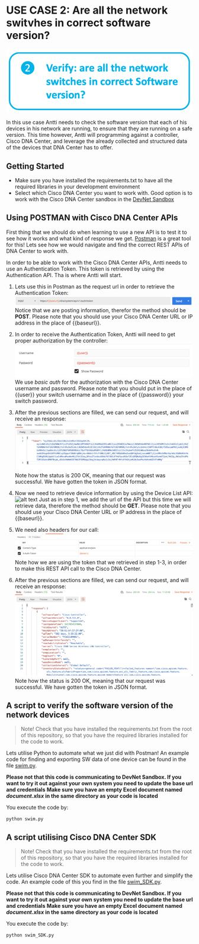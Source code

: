 # USE CASE 2: Are all the network switvhes in correct software version?

![alt text](/images/swim.png "Software Image check use case")

In this use case Antti needs to check the software version that each of his devices in his network are running, to ensure that they are running on a safe version. This time however, Antti will programming against a controller, Cisco DNA Center, and leverage the already collected and structured data of the devices that DNA Center has to offer. 

## Getting Started
- Make sure you have installed the requirements.txt to have all the required libraries in your development environment
- Select which Cisco DNA Center you want to work with. Good option is to work with the Cisco DNA Center sandbox in the [DevNet Sandbox](https://devnetsandbox.cisco.com/)

## Using POSTMAN with Cisco DNA Center APIs

First thing that we should do when learning to use a new API is to test it to see how it works and what kind of response we get. [Postman](https://www.postman.com/) is a great tool for this! Lets see how we would navigate and find the correct REST APIs of DNA Center to work with.

In order to be able to work with the Cisco DNA Center APIs, Antti needs to use an Authentication Token. This token is retrieved by using the Authentication API. Tha is where Antti will start. 

1. Lets use this in Postman as the request url in order to retrieve the Authentication Token:
![alt text](images/postman_dnac_auth_url.png "Postman Authentication URL")
Notice that we are posting information, therefor the method should be **POST**.
Please note that you should use your Cisco DNA Center URL or IP address in the place of {{baseurl}}. 

2. In order to receive the Authentication Token, Antti will need to get proper authorization by the controller:
![alt text](images/postman_dnac_auth.png "Postman DNA Center credentials")
We use *basic auth* for the authorization with the Cisco DNA Center username and password. Please note that you should put in the place of {{user}} your switch username and in the place of {{password}} your switch password.

3. After the previous sections are filled, we can send our request, and will receive an response:
![alt text](images/postman_dnac_token.png "Postman DNA Center Token Retrieved")
Note how the status is 200 OK, meaning that our request was successful. We have gotten the token in JSON format. 

4. Now we need to retrieve device information by using the Device List API:
![alt text](images/postman_getdevicesurl.png "Postman Device List REST API")
Just as in step 1, we add the url of the API but this time we will retrieve data, therefore the method should be **GET**.
Please note that you should use your Cisco DNA Center URL or IP address in the place of {{baseurl}}. 

5. We need also headers for our call:
![alt text](images/postman_headers.png "Postman Headers")
Note how we are using the token that we retrieved in step 1-3, in order to make this REST API call to the Cisco DNA Center. 

6. After the previous sections are filled, we can send our request, and will receive an response:
![alt text](images/postman_json.png "Postman Device List Data in JSON Format")
Note how the status is 200 OK, meaning that our request was successful. We have gotten the token in JSON format. 

## A script to verify the software version of the network devices

> Note! Check that you have installed the requirements.txt from the root of this repository, so that you have the required libraries installed for the code to work.

Lets utilise Python to automate what we just did with Postman! An example code for finding and exporting SW data of one device can be found in the file [swim.py](swim.py).

**Please not that this code is communicating to DevNet Sandbox. If you want to try it out against your own system you need to update the base url and credentials**
**Make sure you have an empty Excel document named ***document.xlsx*** in the same directory as your code is located**

You execute the code by:
```
python swim.py
````

## A script utilising Cisco DNA Center SDK

> Note! Check that you have installed the requirements.txt from the root of this repository, so that you have the required libraries installed for the code to work.

Lets utilise Cisco DNA Center SDK to automate even further and simplify the code.  An example code of this you find in the file [swim_SDK.py](swim_SDK.py).


**Please not that this code is communicating to DevNet Sandbox. If you want to try it out against your own system you need to update the base url and credentials**
**Make sure you have an empty Excel document named ***document.xlsx*** in the same directory as your code is located**

You execute the code by:
```
python swim_SDK.py
````

